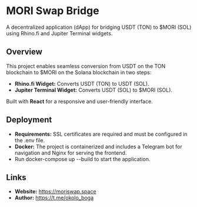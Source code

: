 # MORI Swap Bridge
A decentralized application (dApp) for bridging USDT (TON) to $MORI (SOL) using Rhino.fi and Jupiter Terminal widgets.

## Overview
This project enables seamless conversion from USDT on the TON blockchain to $MORI on the Solana blockchain in two steps:
- **Rhino.fi Widget:** Converts USDT (TON) to USDT (SOL).
- **Jupiter Terminal Widget:** Converts USDT (SOL) to $MORI (SOL).

Built with **React** for a responsive and user-friendly interface.

## Deployment
- **Requirements:** SSL certificates are required and must be configured in the .env file.
- **Docker:** The project is containerized and includes a Telegram bot for navigation and Nginx for serving the frontend.
- Run docker-compose up --build to start the application.


## Links

- **Website:** https://moriswap.space
- **Author:** https://t.me/okolo_boga

